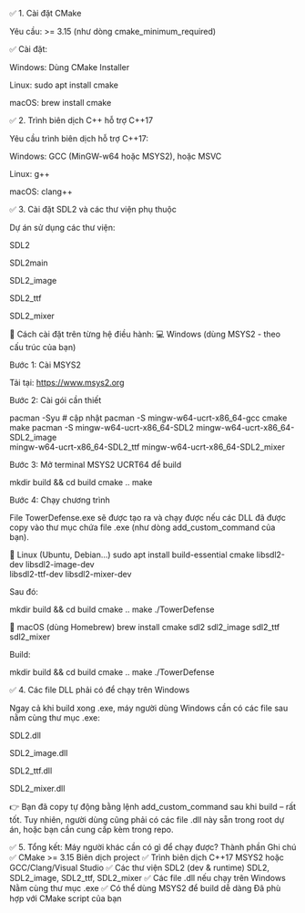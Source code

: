 ✅ 1. Cài đặt CMake

Yêu cầu: >= 3.15 (như dòng cmake_minimum_required)

✅ Cài đặt:

Windows: Dùng CMake Installer

Linux: sudo apt install cmake

macOS: brew install cmake

✅ 2. Trình biên dịch C++ hỗ trợ C++17

Yêu cầu trình biên dịch hỗ trợ C++17:

Windows: GCC (MinGW-w64 hoặc MSYS2), hoặc MSVC

Linux: g++

macOS: clang++

✅ 3. Cài đặt SDL2 và các thư viện phụ thuộc

Dự án sử dụng các thư viện:

SDL2

SDL2main

SDL2_image

SDL2_ttf

SDL2_mixer

🔧 Cách cài đặt trên từng hệ điều hành:
💻 Windows (dùng MSYS2 - theo cấu trúc của bạn)

Bước 1: Cài MSYS2

Tải tại: https://www.msys2.org

Bước 2: Cài gói cần thiết

pacman -Syu # cập nhật
pacman -S mingw-w64-ucrt-x86_64-gcc cmake make
pacman -S mingw-w64-ucrt-x86_64-SDL2 mingw-w64-ucrt-x86_64-SDL2_image \
 mingw-w64-ucrt-x86_64-SDL2_ttf mingw-w64-ucrt-x86_64-SDL2_mixer

Bước 3: Mở terminal MSYS2 UCRT64 để build

mkdir build && cd build
cmake ..
make

Bước 4: Chạy chương trình

File TowerDefense.exe sẽ được tạo ra và chạy được nếu các DLL đã được copy vào thư mục chứa file .exe (như dòng add_custom_command của bạn).

🐧 Linux (Ubuntu, Debian...)
sudo apt install build-essential cmake libsdl2-dev libsdl2-image-dev \
 libsdl2-ttf-dev libsdl2-mixer-dev

Sau đó:

mkdir build && cd build
cmake ..
make
./TowerDefense

🍏 macOS (dùng Homebrew)
brew install cmake sdl2 sdl2_image sdl2_ttf sdl2_mixer

Build:

mkdir build && cd build
cmake ..
make
./TowerDefense

✅ 4. Các file DLL phải có để chạy trên Windows

Ngay cả khi build xong .exe, máy người dùng Windows cần có các file sau nằm cùng thư mục .exe:

SDL2.dll

SDL2_image.dll

SDL2_ttf.dll

SDL2_mixer.dll

👉 Bạn đã copy tự động bằng lệnh add_custom_command sau khi build – rất tốt. Tuy nhiên, người dùng cũng phải có các file .dll này sẵn trong root dự án, hoặc bạn cần cung cấp kèm trong repo.

✅ 5. Tổng kết: Máy người khác cần có gì để chạy được?
Thành phần Ghi chú
✅ CMake >= 3.15 Biên dịch project
✅ Trình biên dịch C++17 MSYS2 hoặc GCC/Clang/Visual Studio
✅ Các thư viện SDL2 (dev & runtime) SDL2, SDL2_image, SDL2_ttf, SDL2_mixer
✅ Các file .dll nếu chạy trên Windows Nằm cùng thư mục .exe
✅ Có thể dùng MSYS2 để build dễ dàng Đã phù hợp với CMake script của bạn
